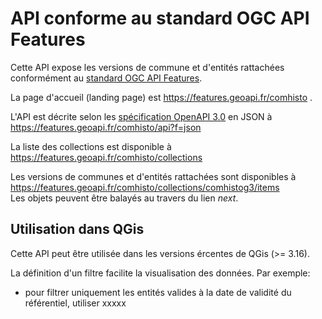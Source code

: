# API conforme au standard OGC API Features

Cette API expose les versions de commune et d'entités rattachées conformément
au [standard OGC API Features](http://docs.opengeospatial.org/is/17-069r3/17-069r3.html).

La page d'accueil (landing page) est https://features.geoapi.fr/comhisto .

L'API est décrite selon les [spécification OpenAPI 3.0](http://spec.openapis.org/)
en JSON à https://features.geoapi.fr/comhisto/api?f=json

La liste des collections est disponible à https://features.geoapi.fr/comhisto/collections

Les versions de communes et d'entités rattachées sont disponibles à
https://features.geoapi.fr/comhisto/collections/comhistog3/items  
Les objets peuvent être balayés au travers du lien *next*.

## Utilisation dans QGis
Cette API peut être utilisée dans les versions ércentes de QGis (>= 3.16).

La définition d'un filtre facilite la visualisation des données.
Par exemple:

- pour filtrer uniquement les entités valides à la date de validité du référentiel, utiliser
      xxxxx
